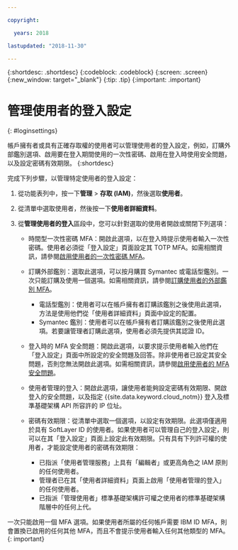 ```yaml
---

copyright:

  years: 2018

lastupdated: "2018-11-30"

---
```


{:shortdesc: .shortdesc}
{:codeblock: .codeblock}
{:screen: .screen}
{:new_window: target="_blank"}
{:tip: .tip}
{:important: .important}

# 管理使用者的登入設定
{: #loginsettings}

帳戶擁有者或具有正確存取權的使用者可以管理使用者的登入設定，例如，訂購外部鑑別選項、啟用要在登入期間使用的一次性密碼、啟用在登入時使用安全問題，以及設定密碼有效期限。
{:shortdesc}

完成下列步驟，以管理特定使用者的登入設定：

1. 從功能表列中，按一下**管理** &gt; **存取 (IAM)**，然後選取**使用者**。
2. 從清單中選取使用者，然後按一下**使用者詳細資料**。
3. 從**管理使用者的登入**區段中，您可以針對選取的使用者開啟或關閉下列選項：

    * 時間型一次性密碼 MFA：開啟此選項，以在登入時提示使用者輸入一次性密碼。使用者必須從「登入設定」頁面設定其 TOTP MFA。如需相關資訊，請參閱[啟用使用者的一次性密碼 MFA](/docs/iam/totp.html#totp)。

    * 訂購外部鑑別：選取此選項，可以按月購買 Symantec 或電話型鑑別。一次只能訂購及使用一個選項。如需相關資訊，請參閱[訂購使用者的外部鑑別 MFA](/docs/iam/external_mfa.html#external)。

        * 電話型鑑別：使用者可以在帳戶擁有者訂購該鑑別之後使用此選項，方法是使用他們從「使用者詳細資料」頁面中設定的配置。
        * Symantec 鑑別：使用者可以在帳戶擁有者訂購該鑑別之後使用此選項。若要讓管理者訂購此選項，使用者必須先提供其認證 ID。

    * 登入時的 MFA 安全問題：開啟此選項，以要求提示使用者輸入他們在「登入設定」頁面中所設定的安全問題及回答。除非使用者已設定其安全問題，否則您無法開啟此選項。如需相關資訊，請參閱[啟用使用者的 MFA 安全問題](/docs/iam/securityquestions.html#questions)。

    * 使用者管理的登入：開啟此選項，讓使用者能夠設定密碼有效期限、開啟登入的安全問題，以及指定 {{site.data.keyword.cloud_notm}} 登入及標準基礎架構 API 所容許的 IP 位址。

    * 密碼有效期限：從清單中選取一個選項，以設定有效期限。此選項僅適用於具有 SoftLayer ID 的使用者。如果使用者可以管理自己的登入設定，則可以在其「登入設定」頁面上設定此有效期限。只有具有下列許可權的使用者，才能設定使用者的密碼有效期限：

        * 已指派「使用者管理服務」上具有「編輯者」或更高角色之 IAM 原則的任何使用者。
        * 管理者已在其「使用者詳細資料」頁面上啟用「使用者管理的登入」的任何使用者。
        * 已指派「管理使用者」標準基礎架構許可權之使用者的標準基礎架構階層中的任何上代。

一次只能啟用一個 MFA 選項。如果使用者所屬的任何帳戶需要 IBM ID MFA，則會置換已啟用的任何其他 MFA，而且不會提示使用者輸入任何其他類型的 MFA。
{: important}
